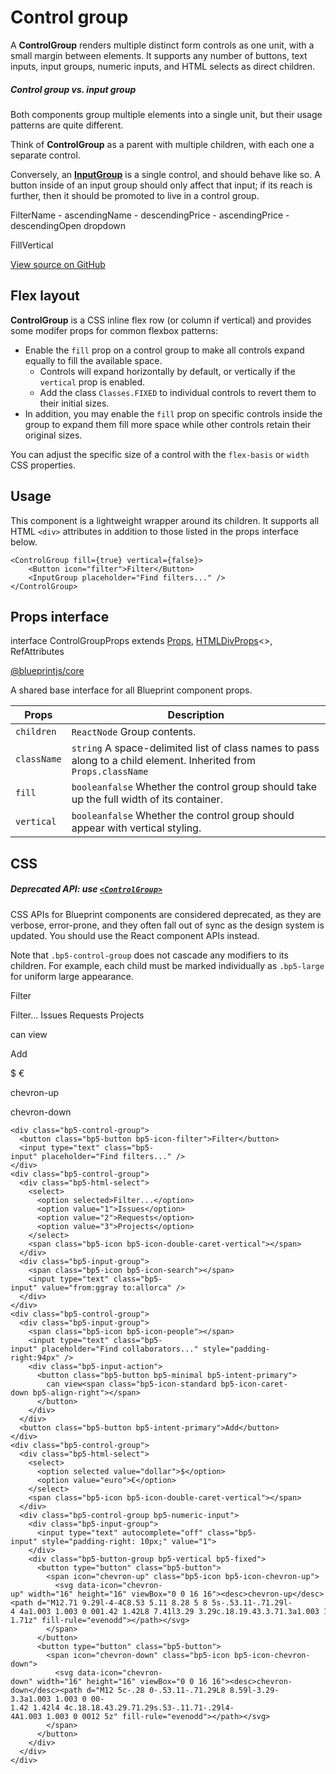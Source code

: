 # Control group

A **ControlGroup** renders multiple distinct form controls as one unit, with a small margin between elements. It
supports any number of buttons, text inputs, input groups, numeric inputs, and HTML selects as direct children.

##### Control group vs. input group

Both components group multiple elements into a single unit, but their usage patterns are quite different.

Think of **ControlGroup** as a parent with multiple children, with each one a separate control.

Conversely, an [**InputGroup**](#core/components/input-group) is a single control, and should behave like
so. A button inside of an input group should only affect that input; if its reach is further, then it should be
promoted to live in a control group.

FilterName - ascendingName - descendingPrice - ascendingPrice - descendingOpen dropdown

FillVertical

[View source on GitHub](https://github.com/palantir/blueprint/blob/develop/packages/docs-app/src/examples/core-examples/controlGroupExample.tsx)

## Flex layout

**ControlGroup** is a CSS inline flex row (or column if vertical) and provides some modifer props for common flexbox
patterns:

* Enable the `fill` prop on a control group to make all controls expand equally to fill the available space.
  + Controls will expand horizontally by default, or vertically if the `vertical` prop is enabled.
  + Add the class `Classes.FIXED` to individual controls to revert them to their initial sizes.
* In addition, you may enable the `fill` prop on specific controls inside the group to expand them fill more space while other controls retain their original sizes.

You can adjust the specific size of a control with the `flex-basis` or `width` CSS properties.

## Usage

This component is a lightweight wrapper around its children. It supports all HTML `<div>` attributes in addition to
those listed in the props interface below.

```
<ControlGroup fill={true} vertical={false}>  
    <Button icon="filter">Filter</Button>  
    <InputGroup placeholder="Find filters..." />  
</ControlGroup>  

```

## Props interface

interface ControlGroupProps extends [Props](#api/Props), [HTMLDivProps](#api/HTMLDivProps)<>, RefAttributes<HTMLDivElement>

[@blueprintjs/core](https://github.com/palantir/blueprint/blob/d356c8eea/packages/core/src/components/forms/controlGroup.tsx#L23)

A shared base interface for all Blueprint component props.

| Props | Description |
| --- | --- |
| `children` | `ReactNode` Group contents. |
| `className` | `string` A space-delimited list of class names to pass along to a child element.  Inherited from `Props.className` |
| `fill` | `booleanfalse` Whether the control group should take up the full width of its container. |
| `vertical` | `booleanfalse` Whether the control group should appear with vertical styling. |

## CSS

##### Deprecated API: use [`<ControlGroup>`](#core/components/control-group)

CSS APIs for Blueprint components are considered deprecated, as they are verbose, error-prone, and they
often fall out of sync as the design system is updated. You should use the React component APIs instead.

Note that `.bp5-control-group` does not cascade any modifiers to its children. For example, each
child must be marked individually as `.bp5-large` for uniform large appearance.

Filter

Filter...
Issues
Requests
Projects

can view

Add

$
€

chevron-up

chevron-down

```
<div class="bp5-control-group">  
  <button class="bp5-button bp5-icon-filter">Filter</button>  
  <input type="text" class="bp5-input" placeholder="Find filters..." />  
</div>  
<div class="bp5-control-group">  
  <div class="bp5-html-select">  
    <select>  
      <option selected>Filter...</option>  
      <option value="1">Issues</option>  
      <option value="2">Requests</option>  
      <option value="3">Projects</option>  
    </select>  
    <span class="bp5-icon bp5-icon-double-caret-vertical"></span>  
  </div>  
  <div class="bp5-input-group">  
    <span class="bp5-icon bp5-icon-search"></span>  
    <input type="text" class="bp5-input" value="from:ggray to:allorca" />  
  </div>  
</div>  
<div class="bp5-control-group">  
  <div class="bp5-input-group">  
    <span class="bp5-icon bp5-icon-people"></span>  
    <input type="text" class="bp5-input" placeholder="Find collaborators..." style="padding-right:94px" />  
    <div class="bp5-input-action">  
      <button class="bp5-button bp5-minimal bp5-intent-primary">  
        can view<span class="bp5-icon-standard bp5-icon-caret-down bp5-align-right"></span>  
      </button>  
    </div>  
  </div>  
  <button class="bp5-button bp5-intent-primary">Add</button>  
</div>  
<div class="bp5-control-group">  
  <div class="bp5-html-select">  
    <select>  
      <option selected value="dollar">$</option>  
      <option value="euro">€</option>  
    </select>  
    <span class="bp5-icon bp5-icon-double-caret-vertical"></span>  
  </div>  
  <div class="bp5-control-group bp5-numeric-input">  
    <div class="bp5-input-group">  
      <input type="text" autocomplete="off" class="bp5-input" style="padding-right: 10px;" value="1">  
    </div>  
    <div class="bp5-button-group bp5-vertical bp5-fixed">  
      <button type="button" class="bp5-button">  
        <span icon="chevron-up" class="bp5-icon bp5-icon-chevron-up">  
          <svg data-icon="chevron-up" width="16" height="16" viewBox="0 0 16 16"><desc>chevron-up</desc><path d="M12.71 9.29l-4-4C8.53 5.11 8.28 5 8 5s-.53.11-.71.29l-4 4a1.003 1.003 0 001.42 1.42L8 7.41l3.29 3.29c.18.19.43.3.71.3a1.003 1.003 0 00.71-1.71z" fill-rule="evenodd"></path></svg>  
        </span>  
      </button>  
      <button type="button" class="bp5-button">  
        <span icon="chevron-down" class="bp5-icon bp5-icon-chevron-down">  
          <svg data-icon="chevron-down" width="16" height="16" viewBox="0 0 16 16"><desc>chevron-down</desc><path d="M12 5c-.28 0-.53.11-.71.29L8 8.59l-3.29-3.3a1.003 1.003 0 00-1.42 1.42l4 4c.18.18.43.29.71.29s.53-.11.71-.29l4-4A1.003 1.003 0 0012 5z" fill-rule="evenodd"></path></svg>  
        </span>  
      </button>  
    </div>  
  </div>  
</div>  

```